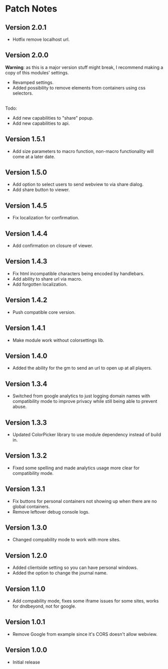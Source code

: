 # Patch Notes

## Version 2.0.1

* Hotfix remove localhost url.

## Version 2.0.0

**Warning**: as this is a major version stuff might break, I recommend making a copy of this modules' settings.

* Revamped settings.
* Added possibility to remove elements from containers using css selectors.

&nbsp;  
Todo:

* Add new capabilities to "share" popup.
* Add new capabilities to api.

## Version 1.5.1

* Add size parameters to macro function, non-macro functionality will come at a later date.

## Version 1.5.0

* Add option to select users to send webview to via share dialog.
* Add share button to viewer.

## Version 1.4.5

* Fix localization for confirmation.

## Version 1.4.4

* Add confirmation on closure of viewer.

## Version 1.4.3

* Fix html incompatible characters being encoded by handlebars.
* Add ability to share url via macro.
* Add forgotten localization.

## Version 1.4.2

* Push compatible core version.

## Version 1.4.1

* Make module work without colorsettings lib.

## Version 1.4.0

* Added the ability for the gm to send an url to open up at all players.

## Version 1.3.4

* Switched from google analytics to just logging domain names with compatibility mode to improve privacy while still being able to prevent abuse.

## Version 1.3.3

* Updated ColorPicker library to use module dependency instead of build in.

## Version 1.3.2

* Fixed some spelling and made analytics usage more clear for compatibility mode.

## Version 1.3.1

* Fix buttons for personal containers not showing up when there are no global containers.
* Remove leftover debug console logs.

## Version 1.3.0

* Changed compability mode to work with more sites.

## Version 1.2.0

* Added clientside setting so you can have personal windows.
* Added the option to change the journal name.

## Version 1.1.0

* Add compability mode, fixes some iframe issues for some sites, works for dndbeyond, not for google.

## Version 1.0.1

* Remove Google from example since it's CORS doesn't allow webview.

## Version 1.0.0

* Initial release
